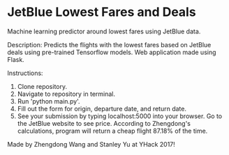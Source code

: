 # JetBlue Lowest Fares and Deals
Machine learning predictor around lowest fares using JetBlue data.

Description: Predicts the flights with the lowest fares based on JetBlue deals
using pre-trained Tensorflow models. Web application made using Flask.

Instructions:

1. Clone repository.
2. Navigate to repository in terminal.
3. Run 'python main.py'.
4. Fill out the form for origin, departure date, and return date.
5. See your submission by typing localhost:5000 into your browser. Go to the JetBlue website to see price. According to Zhengdong's calculations, program will return a cheap flight 87.18% of the time.

Made by Zhengdong Wang and Stanley Yu at YHack 2017!